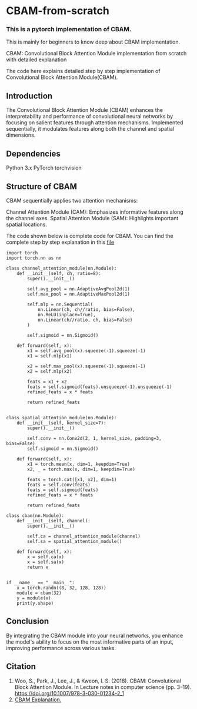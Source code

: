 # CBAM-from-scratch

### This is a pytorch implementation of CBAM.
This is mainly for beginners to know deep about CBAM implementation.

CBAM: Convolutional Block Attention Module implementation from scratch with detailed explanation


The code here explains detailed step by step implementation of Convolutional Block Attention Module(CBAM).

## Introduction
The Convolutional Block Attention Module (CBAM) enhances the interpretability and performance of convolutional neural networks by focusing on salient features through attention mechanisms. Implemented sequentially, it modulates features along both the channel and spatial dimensions.

## Dependencies
Python 3.x
PyTorch
torchvision

## Structure of CBAM
CBAM sequentially applies two attention mechanisms:

Channel Attention Module (CAM): Emphasizes informative features along the channel axes.
Spatial Attention Module (SAM): Highlights important spatial locations.

The code shown below is complete code for CBAM. You can find the complete step by step explanation in this [file](https://github.com/Marshajennifer/CBAM-from-scratch/blob/main/CBAM_attention.ipynb)

```
import torch
import torch.nn as nn

class channel_attention_module(nn.Module):
    def __init__(self, ch, ratio=8):
        super().__init__()

        self.avg_pool = nn.AdaptiveAvgPool2d(1)
        self.max_pool = nn.AdaptiveMaxPool2d(1)

        self.mlp = nn.Sequential(
            nn.Linear(ch, ch//ratio, bias=False),
            nn.ReLU(inplace=True),
            nn.Linear(ch//ratio, ch, bias=False)
        )

        self.sigmoid = nn.Sigmoid()

    def forward(self, x):
        x1 = self.avg_pool(x).squeeze(-1).squeeze(-1)
        x1 = self.mlp(x1)

        x2 = self.max_pool(x).squeeze(-1).squeeze(-1)
        x2 = self.mlp(x2)

        feats = x1 + x2
        feats = self.sigmoid(feats).unsqueeze(-1).unsqueeze(-1)
        refined_feats = x * feats

        return refined_feats


class spatial_attention_module(nn.Module):
    def __init__(self, kernel_size=7):
        super().__init__()

        self.conv = nn.Conv2d(2, 1, kernel_size, padding=3, bias=False)
        self.sigmoid = nn.Sigmoid()

    def forward(self, x):
        x1 = torch.mean(x, dim=1, keepdim=True)
        x2, _ = torch.max(x, dim=1, keepdim=True)

        feats = torch.cat([x1, x2], dim=1)
        feats = self.conv(feats)
        feats = self.sigmoid(feats)
        refined_feats = x * feats

        return refined_feats

class cbam(nn.Module):
    def __init__(self, channel):
        super().__init__()

        self.ca = channel_attention_module(channel)
        self.sa = spatial_attention_module()

    def forward(self, x):
        x = self.ca(x)
        x = self.sa(x)
        return x


if __name__ == "__main__":
    x = torch.randn((8, 32, 128, 128))
    module = cbam(32)
    y = module(x)
    print(y.shape)

```


## Conclusion
By integrating the CBAM module into your neural networks, you enhance the model's ability to focus on the most informative parts of an input, improving performance across various tasks.

## Citation
1. Woo, S., Park, J., Lee, J., & Kweon, I. S. (2018). CBAM: Convolutional Block Attention Module. In Lecture notes in computer science (pp. 3–19). https://doi.org/10.1007/978-3-030-01234-2_1
2. [CBAM Explanation.](https://sh-tsang.medium.com/reading-cbam-convolutional-block-attention-module-image-classification-ddbaf10f7430)

